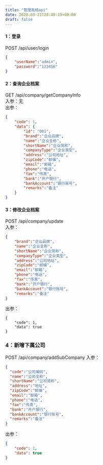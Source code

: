 ```yaml
---
title: "管理系统api"
date: 2020-03-21T20:49:19+08:00
draft: false
---
```

#### 1：登录
POST /api/user/login
```json
{
    "userName":"admin",
    "password":"123456"
}
```

#### 2：查询企业档案
GET /api/company/getCompanyInfo  
入参：无  
出参：
```json
{
    "code": 1,
    "data": {
        "id": "001", 
        "brand":"企业品牌",
        "name":"企业全称",
        "shortName":"企业简称",
        "companyType":"企业类型",
        "address":"公司地址",
        "zipCode":"邮编",
        "email":"邮箱",
        "phone":"电话",
        "fax":"传真",
        "bank":"开户银行",
        "bankAccount":"银行账号",
        "remarks":"备注"
    }
}
```

#### 3：修改企业档案
POST /api/company/update  
入参：
```json
{
    "brand":"企业品牌",
    "name":"企业全称",
    "shortName":"企业简称",
    "companyType":"企业类型",
    "address":"公司地址",
    "zipCode":"邮编",
    "email":"邮箱",
    "phone":"电话",
    "fax":"传真",
    "bank":"开户银行",
    "bankAccount":"银行账号",
    "remarks":"备注"
}
```
出参：
```
{
    "code": 1,
    "data": true
}
```

### 4：新增下属公司
POST /api/company/addSubCompany
入参：
```json
{
  "code":"公司编码",
  "name":"公司全称",
  "shortName":"公司简称",
  "address":"地址",
  "zipCode":"邮编",
  "email":"邮箱",
  "phone":"电话",
  "fax":"传真",
  "bank":"开户银行",
  "bankAccount":"银行账号",
  "remarks":"备注"
}
```
出参：
```json
{
    "code": 1,
    "data": true
}
```